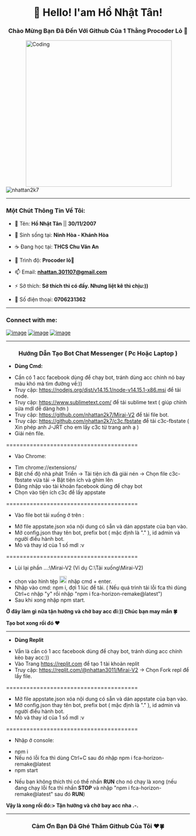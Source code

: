 <h1 align="center">👋 Hello! I'am Hồ Nhật Tân!</h1>
<h3 align="center">Chào Mừng Bạn Đã Đến Với Github Của 1 Thằng Procoder Lỏ 🐧</h3>

<img align="right" alt="Coding" width="400" src="https://www.techbabble.zone/content/images/2021/07/46207-programmer-1.gif" style="vertical-align:middle;margin:0px 50px">
<p align="left"> <img src="https://komarev.com/ghpvc/?username=nhattan2k7&label=Profile%20views&color=0e75b6&style=flat" alt="nhattan2k7" /> </p>

<hr>

<h3 align="left"><b>Một Chút Thông Tin Về Tôi:</b></h3>

- 🔭 Tên: **Hồ Nhật Tân** || **30/11/2007**

- 🌁 Sinh sống tại: **Ninh Hòa - Khánh Hòa**

- ☕ Đang học tại: **THCS Chu Văn An**

- 🌱 Trình độ: **Procoder lỏ🐧**

- 📫 Email: **nhattan.301107@gmail.com**

- ⚡ Sở thích: **Sở thích thì có đấy. Nhưng liệt kê thì chịu:))**

- ️🎯 Số điện thoại: **0706231362**

<hr>

<h3 align="left">Connect with me:</h3>
<div align="left">
        
[![image](https://user-images.githubusercontent.com/100332598/161090489-114fa978-c4bc-4f8d-a135-064c7a6ba681.png)](https://www.instagram.com/hnhattan3011)
[![image](https://user-images.githubusercontent.com/100332598/161090027-e6536842-8221-43e4-9bfd-d7cd860c3b93.png)](mailto:nhattan.301107@gmail.com)
[![image](https://user-images.githubusercontent.com/100332598/161089652-1af8a6b0-dba5-4270-8962-2b178527d6bc.png)](https://www.facebook.com/profile.php?id=100077529039506)

</div>

<hr>

<h3 align="center">Hướng Dẫn Tạo Bot Chat Messenger ( Pc Hoặc Laptop )</h3>

- **Dùng Cmd:**
+ Cần có 1 acc facebook dùng để chạy bot, tránh dùng acc chính nó bay màu khó mà tìm đường về:))
+ Truy cập: https://nodejs.org/dist/v14.15.1/node-v14.15.1-x86.msi để tải node.
+ Truy cập: https://www.sublimetext.com/ để tải sublime text ( giúp chỉnh sửa mdl dễ dàng hơn )
+ Truy cập: https://github.com/nhattan2k7/Mirai-V2 để tải file bot.
+ Truy cập: https://github.com/nhattan2k7/c3c.fbstate để tải c3c-fbstate ( Xin phép anh J-JRT cho em lấy c3c từ trang anh ạ )
+ Giải nén file.

=======================================

- Vào Chrome:
+ Tìm chrome://extensions/ 
+ Bật chế độ nhà phát Triển -> Tải tiện ích đã giải nén -> Chọn file c3c-fbstate vừa tải -> Bật tiện ích và ghim lên
+ Đăng nhập vào tài khoản facebook dùng để chạy bot
+ Chọn vào tiện ích c3c để lấy appstate

=======================================

- Vào file bot tải xuống ở trên :
+ Mở file appstate.json xóa nội dung có sẵn và dán appstate của bạn vào.
+ Mở config.json thay tên bot, prefix bot ( mặc định là "." ), id admin và người điều hành bot.
+ Mò và thay id của 1 số mdl :v

=======================================

- Lùi lại phần ...:\Mirai-V2 (Ví dụ C:\Tải xuống\Mirai-V2)
+ chọn vào hình tệp <img height="20" src="https://user-images.githubusercontent.com/100332598/161209779-cd2b433d-681e-49d6-98d4-34e68e800367.png"> nhập cmd + enter.
+ Nhập vào cmd: npm i, đợi 1 lúc để tải. ( Nếu quá trình tải lỗi fca thì dùng Ctrl+c nhập "y" rồi nhập "npm i fca-horizon-remake@latest")
+ Sau khi xong nhập npm start. 

**Ở đây làm gì nữa tận hưởng và chờ bay acc đi:)) Chúc bạn may mắn 🍀**

**Tạo bot xong rồi đó ❤️**

<hr>

- **Dùng Replit**
+ Vẫn là cần có 1 acc facebook dùng để chạy bot, tránh dùng acc chính kẻo bay acc:))
+ Vào Trang https://replit.com để tạo 1 tài khoản replit
+ Truy cập: https://replit.com/@nhattan3011/Mirai-V2 -> Chọn Fork repl để lấy file.

=======================================

+ Mở file appstate.json xóa nội dung có sẵn và dán appstate của bạn vào.
+ Mở config.json thay tên bot, prefix bot ( mặc định là "." ), id admin và người điều hành bot.
+ Mò và thay id của 1 số mdl :v

=======================================

- Nhập ở console:
+ npm i
+ Nếu nó lỗi fca thì dùng Ctrl+C sau đó nhập npm i fca-horizon-remake@latest
+ npm start

- Nếu bạn không thích thì có thể nhấn **RUN** cho nó chạy là xong (nếu đang chạy lỗi fca thì nhấn **STOP** và nhập "npm i fca-horizon-remake@latest" sau đó **RUN**)

**Vậy là xong rồi đó:> Tận hưởng và chờ bay acc nha .-.**
<hr>

<h3 align="center">Cảm Ơn Bạn Đã Ghé Thăm Github Của Tôi ♥️🍀</h3>
